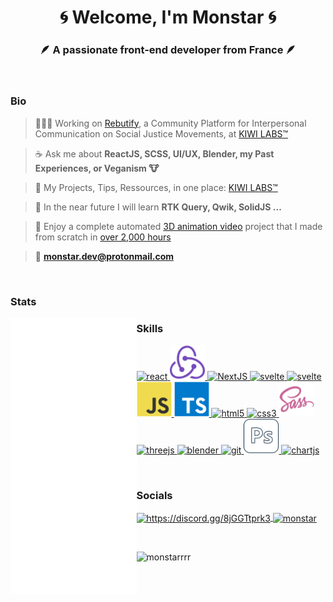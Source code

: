 <h1 align="center">🌀 Welcome, I'm Monstar 🌀</h1>
<h3 align="center">🪶 A passionate front-end developer from France 🪶</h3>

<br />

<h3 align="left">Bio</h3>

> 👨🏻‍💻 Working on [Rebutify](https://github.com/Monstarrrr/rebutify), a Community Platform for Interpersonal Communication on Social Justice Movements, at [KIWI LABS™️](https://discord.gg/shj48F8XBd)
  
> ☕ Ask me about **ReactJS, SCSS, UI/UX, Blender, my Past Experiences, or Veganism 🐮**
  
> 📁 My Projects, Tips, Ressources, in one place: [KIWI LABS™️](https://discord.gg/shj48F8XBd)
  
> 🔭 In the near future I will learn **RTK Query, Qwik, SolidJS ...**

> 🧊 Enjoy a complete automated [3D animation video](https://youtu.be/8z5CAcl1IsI) project that I made from scratch in [over 2,000 hours](https://i.imgur.com/JWyp029.png) 
  
> 📧 **monstar.dev@protonmail.com**

<br />
<h3 align="left">Stats</h3>
<img style="max-width: 40%" align="left" src="/metrics.plugin.habits.facts.svg" alt="Stats">

<h3 align="left">Skills</h3>
<p align="left">
  <a href="https://reactjs.org/" target="_blank" rel="noreferrer"> 
    <img src="https://upload.wikimedia.org/wikipedia/commons/a/a7/React-icon.svg" alt="react" width="56" height="56"/> 
  </a>
  <a href="https://redux.js.org" target="_blank" rel="noreferrer"> 
    <img src="https://raw.githubusercontent.com/devicons/devicon/master/icons/redux/redux-original.svg" alt="redux" width="56" height="56"/> 
  </a>
  <a href="https://nextjs.org/" target="_blank" rel="noreferrer"> 
    <img src="https://upload.wikimedia.org/wikipedia/commons/thumb/b/ba/Tabler-icons_brand-nextjs.svg/640px-Tabler-icons_brand-nextjs.svg.png" alt="NextJS" width="56" height="56"/> 
  </a>
  <a href="https://svelte.dev/" target="_blank" rel="noreferrer"> 
    <img src="https://upload.wikimedia.org/wikipedia/commons/1/1b/Svelte_Logo.svg" alt="svelte" width="56" height="56"/> 
  </a>
  <a href="https://vuejs.org/" target="_blank" rel="noreferrer"> 
    <img src="https://upload.wikimedia.org/wikipedia/commons/9/95/Vue.js_Logo_2.svg" alt="svelte" width="56" height="56"/> 
  </a>
  <a href="https://developer.mozilla.org/en-US/docs/Web/JavaScript" target="_blank" rel="noreferrer"> 
    <img src="https://raw.githubusercontent.com/devicons/devicon/master/icons/javascript/javascript-original.svg" alt="javascript" width="56" height="56"/> 
  </a>
  <a href="https://www.typescriptlang.org/" target="_blank" rel="noreferrer"> 
    <img src="https://raw.githubusercontent.com/devicons/devicon/master/icons/typescript/typescript-original.svg" alt="typescript" width="56" height="56"/> 
  </a>
  <a href="https://developer.mozilla.org/en-US/docs/Web/HTML" target="_blank" rel="noreferrer"> 
    <img src="https://upload.wikimedia.org/wikipedia/commons/3/38/HTML5_Badge.svg" alt="html5" width="56" height="56"/> 
  </a>
  <a href="https://developer.mozilla.org/en-US/docs/Web/CSS" target="_blank" rel="noreferrer"> 
    <img src="https://upload.wikimedia.org/wikipedia/commons/6/62/CSS3_logo.svg" alt="css3" width="56" height="56"/> 
  </a>
  </a>  
  <a href="https://sass-lang.com" target="_blank" rel="noreferrer"> 
    <img src="https://raw.githubusercontent.com/devicons/devicon/master/icons/sass/sass-original.svg" alt="sass" width="56" height="56"/> 
  </a> 
  <a href="https://threejs.org/" target="_blank" rel="noreferrer"> 
    <img src="https://global.discourse-cdn.com/standard17/uploads/threejs/original/2X/b/be2f75f72751c11cbe1593c69a99a52900bf12cb.svg" alt="threejs" width="56" height="56"/> 
  </a>
  <a href="https://www.blender.org/" target="_blank" rel="noreferrer"> 
    <img src="https://upload.wikimedia.org/wikipedia/commons/0/0c/Blender_logo_no_text.svg" alt="blender" width="56" height="56"/> 
  </a>
  <a href="https://git-scm.com/" target="_blank" rel="noreferrer"> 
    <img src="https://www.vectorlogo.zone/logos/git-scm/git-scm-icon.svg" alt="git" width="56" height="56"/> 
  </a>  
  <a href="https://www.photoshop.com/en" target="_blank" rel="noreferrer"> 
    <img src="https://raw.githubusercontent.com/devicons/devicon/master/icons/photoshop/photoshop-line.svg" alt="photoshop" width="56" height="56"/> 
  </a>
  <a href="https://www.chartjs.org" target="_blank" rel="noreferrer"> 
    <img src="https://www.chartjs.org/media/logo-title.svg" alt="chartjs" width="56" height="56"/> 
  </a> 
</p>

<br />
<h3 align="left">Socials</h3>
<p align="left">
  <a href="https://discord.gg/shj48F8XBd" target="_blank">
    <img align="center" src="https://raw.githubusercontent.com/rahuldkjain/github-profile-readme-generator/master/src/images/icons/Social/discord.svg" alt="https://discord.gg/8jGGTtprk3" height="40" width="50" />
  </a>
  <!--
  <img align="center" src="https://raw.githubusercontent.com/rahuldkjain/github-profile-readme-generator/master/src/images/icons/Social/linked-in-alt.svg" alt="monstar" height="30" width="40" />
  </a>
  -->
  <a href="https://stackoverflow.com/users/11149106/monstar" target="_blank">
    <img align="center" src="https://raw.githubusercontent.com/rahuldkjain/github-profile-readme-generator/master/src/images/icons/Social/stack-overflow.svg" alt="monstar" height="40" width="50" />
  </a>
  <!--
  <a href="https://www.upwork.com/freelancers/~01073a270b355e1a87" target="_blank">
    <img align="center" src="https://iconape.com/wp-content/files/pj/112108/png/upwork-1.png" alt="monstar" height="40" width="40" />
  </a>
  <a href="https://www.malt.fr/profile/hugobonpain" target="_blank">
    <img align="center" src="https://dam.malt.com/rebranding2020/malt-logo/malt-red" alt="monstar" height="40" width="55" />
  </a>
  -->
  <!-- <a href="https://codepen.io/monstarrrr" target="_blank">
    <img align="center" src="https://raw.githubusercontent.com/rahuldkjain/github-profile-readme-generator/master/src/images/icons/Social/codepen.svg" alt="monstarrrrr" height="40" width="50" />
  </a> 
  -->
</p>

<br />

<!-- Top prog languages -->
<!--
<p><img align="left" src="https://github-readme-stats.vercel.app/api/top-langs?username=monstarrrr&show_icons=true&theme=dark&locale=en&layout=compact" alt="monstarrrr" /></p>
-->

<!-- PROFILE VIEWS -->

<p align="left"> 
  <img src="https://komarev.com/ghpvc/?username=monstarrrr&label=Profile%20views&color=0e75b6&style=flat" alt="monstarrrr" /> 
</p>

